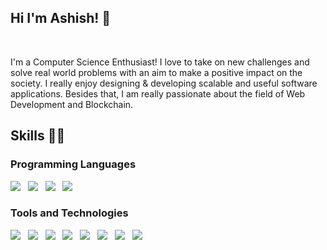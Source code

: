 ## Hi I'm Ashish! 👋
<br>

I'm a Computer Science Enthusiast! I love to take on new challenges and solve real world problems with an aim to make a positive impact on the society. I really enjoy designing & developing scalable and useful software applications.
Besides that, I am really passionate about the field of Web Development and Blockchain.
<br>

## Skills 👨‍🔬

### Programming Languages
![](	https://img.shields.io/badge/C%2B%2B-00599C?style=for-the-badge&logo=c%2B%2B&logoColor=white)&nbsp;&nbsp;
![](https://img.shields.io/badge/HTML-239120?style=for-the-badge&logo=html5&logoColor=white)&nbsp;&nbsp;
![](https://img.shields.io/badge/CSS-239120?&style=for-the-badge&logo=css3&logoColor=white)&nbsp;&nbsp;
![](https://img.shields.io/badge/JavaScript-F7DF1E?style=for-the-badge&logo=javascript&logoColor=black)

### Tools and Technologies
![](https://img.shields.io/badge/Node.js-43853D?style=for-the-badge&logo=node.js&logoColor=white)&nbsp;&nbsp;
![](https://img.shields.io/badge/Express.js-000000?style=for-the-badge&logo=express&logoColor=white)&nbsp;&nbsp;
![](https://img.shields.io/badge/MongoDB-4EA94B?style=for-the-badge&logo=mongodb&logoColor=white)&nbsp;&nbsp;
![](https://img.shields.io/badge/React-20232A?style=for-the-badge&logo=react&logoColor=61DAFB)&nbsp;&nbsp;
![](https://img.shields.io/badge/jQuery-0769AD?style=for-the-badge&logo=jquery&logoColor=white)&nbsp;&nbsp;
![](https://img.shields.io/badge/Bootstrap-563D7C?style=for-the-badge&logo=bootstrap&logoColor=white)&nbsp;&nbsp;
![](https://img.shields.io/badge/Git-F05032?style=for-the-badge&logo=git&logoColor=white)&nbsp;&nbsp;
![](https://img.shields.io/badge/Visual_Studio_Code-0078D4?style=for-the-badge&logo=visual%20studio%20code&logoColor=white)



<!--
**ashishgits/ashishgits** is a ✨ _special_ ✨ repository because its `README.md` (this file) appears on your GitHub profile.

Here are some ideas to get you started:

- 🔭 I’m currently working on ...
- 🌱 I’m currently learning ...
- 👯 I’m looking to collaborate on ...
- 🤔 I’m looking for help with ...
- 💬 Ask me about ...
- 📫 How to reach me: ...
- 😄 Pronouns: ...
- ⚡ Fun fact: ...
-->

